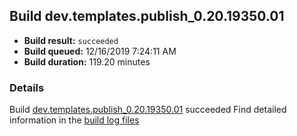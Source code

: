 ## Build dev.templates.publish_0.20.19350.01
- **Build result:** `succeeded`
- **Build queued:** 12/16/2019 7:24:11 AM
- **Build duration:** 119.20 minutes
### Details
Build [dev.templates.publish_0.20.19350.01](https://winappstudio.visualstudio.com/web/build.aspx?pcguid=a4ef43be-68ce-4195-a619-079b4d9834c2&builduri=vstfs%3a%2f%2f%2fBuild%2fBuild%2f32320) succeeded
Find detailed information in the [build log files]()
